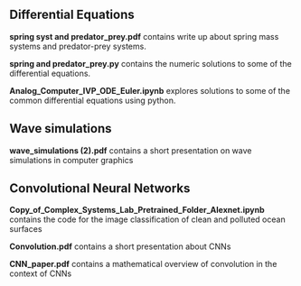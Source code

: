 ## Differential Equations
**spring syst and predator_prey.pdf** contains write up about spring mass systems and predator-prey systems.

**spring and predator_prey.py** contains the numeric solutions to some of the differential equations.

**Analog_Computer_IVP_ODE_Euler.ipynb** explores solutions to some of the common differential equations using python.


## Wave simulations
**wave_simulations (2).pdf** contains a short presentation on wave simulations in computer graphics

## Convolutional Neural Networks
**Copy_of_Complex_Systems_Lab_Pretrained_Folder_Alexnet.ipynb** contains the code for the image classification of clean and polluted ocean surfaces

**Convolution.pdf** contains a short presentation about CNNs

**CNN_paper.pdf** contains a mathematical overview of convolution in the context of CNNs
